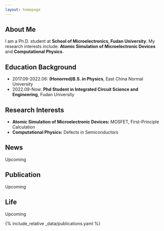 ```yaml
---
layout: homepage
---
```


## About Me

I am a Ph.D. student at **School of Microelectronics, Fudan University**. My research interests include: **Atomic Simulation of Microelectronic Devices** and **Computational Physics**.

## Education Background

- 2017.09-2022.06: **(Honorred)B.S. in Physics**, East China Normal University
- 2022.09-Now: **Phd Student in Integrated Circuit Science and Engineering**, Fudan University 

## Research Interests

- **Atomic Simulation of Microelectronic Devices:** MOSFET, First-Principle Calculation
- **Computational Physics:** Defects in Semiconductors

## News
Upcoming

## Publication 
Upcoming

## Life
Upcoming

<!--%#- **[Feb. 2020]** Our paper about incremental learning is accepted to CVPR 2020.
<!--%#- **[Feb. 2020]** We will host the ACM Multimedia Asia 2020 conference in Singapore!
<!--%#- **[Sept. 2019]** Our paper about few-shot learning is accepted to NeurIPS 2019.
<!--%#- **[Mar. 2019]** Our paper about few-shot learning is accepted to CVPR 2019.-->

{% include_relative _data/publications.yaml %}

<!--%#{% include_relative _includes/services.md %}-->
